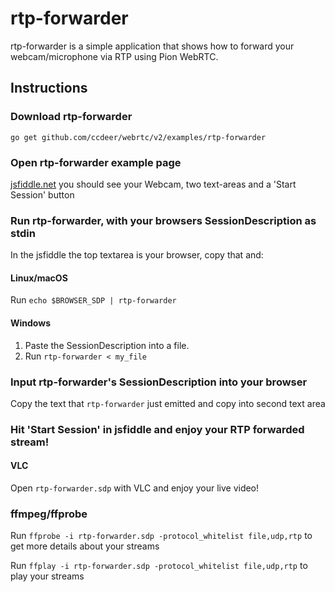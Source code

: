 # rtp-forwarder
rtp-forwarder is a simple application that shows how to forward your webcam/microphone via RTP using Pion WebRTC.

## Instructions
### Download rtp-forwarder
```
go get github.com/ccdeer/webrtc/v2/examples/rtp-forwarder
```

### Open rtp-forwarder example page
[jsfiddle.net](https://jsfiddle.net/sq69370h/) you should see your Webcam, two text-areas and a 'Start Session' button

### Run rtp-forwarder, with your browsers SessionDescription as stdin
In the jsfiddle the top textarea is your browser, copy that and:
#### Linux/macOS
Run `echo $BROWSER_SDP | rtp-forwarder`
#### Windows
1. Paste the SessionDescription into a file.
1. Run `rtp-forwarder < my_file`

### Input rtp-forwarder's SessionDescription into your browser
Copy the text that `rtp-forwarder` just emitted and copy into second text area

### Hit 'Start Session' in jsfiddle and enjoy your RTP forwarded stream!
#### VLC
Open `rtp-forwarder.sdp` with VLC and enjoy your live video!

### ffmpeg/ffprobe
Run `ffprobe -i rtp-forwarder.sdp -protocol_whitelist file,udp,rtp` to get more details about your streams

Run `ffplay -i rtp-forwarder.sdp -protocol_whitelist file,udp,rtp` to play your streams

